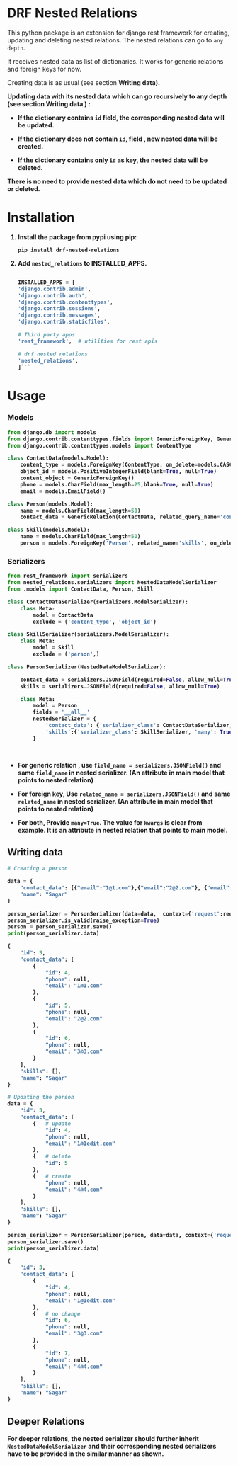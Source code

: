 
# DRF Nested Relations

This python package is an extension for django rest framework for  creating, updating and deleting nested relations. The nested relations can go to `any depth`.

It receives nested data as list of dictionaries. 
It works for generic relations and foreign keys for now.

Creating data is as usual (see section <b> Writing data).

Updating data with its nested data which can go recursively to any depth (see section <b> Writing data </b>) :
* If the dictionary contains `id` field, the corresponding nested data will be updated.

* If the dictionary does not contain `id`, field , new nested data will be created.

* If the dictionary contains only `id` as key, the nested data will be deleted.

There is no need to provide nested data which do not need to be updated or deleted.

# Installation

1. Install the package from pypi using pip:

    `pip install drf-nested-relations`

2. Add `nested_relations` to INSTALLED_APPS.
    ```python
    
    INSTALLED_APPS = [
    'django.contrib.admin',
    'django.contrib.auth',
    'django.contrib.contenttypes',
    'django.contrib.sessions',
    'django.contrib.messages',
    'django.contrib.staticfiles',

    # Third party apps
    'rest_framework',  # utilities for rest apis

    # drf nested relations
    'nested_relations',
   ]```


# Usage

### Models 

```python
from django.db import models
from django.contrib.contenttypes.fields import GenericForeignKey, GenericRelation
from django.contrib.contenttypes.models import ContentType

class ContactData(models.Model):
    content_type = models.ForeignKey(ContentType, on_delete=models.CASCADE, blank=True, null=True)
    object_id = models.PositiveIntegerField(blank=True, null=True)
    content_object = GenericForeignKey()
    phone = models.CharField(max_length=25,blank=True, null=True)
    email = models.EmailField()

class Person(models.Model):
    name = models.CharField(max_length=50)
    contact_data = GenericRelation(ContactData, related_query_name='content_obj_person')

class Skill(models.Model):
    name = models.CharField(max_length=50)
    person = models.ForeignKey('Person', related_name='skills', on_delete=models.CASCADE)
````

### Serializers

```Python
from rest_framework import serializers
from nested_relations.serializers import NestedDataModelSerializer
from .models import ContactData, Person, Skill

class ContactDataSerializer(serializers.ModelSerializer):
    class Meta:
        model = ContactData
        exclude = ('content_type', 'object_id')

class SkillSerializer(serializers.ModelSerializer):
    class Meta:
        model = Skill
        exclude = ('person',)

class PersonSerializer(NestedDataModelSerializer):

    contact_data = serializers.JSONField(required=False, allow_null=True)
    skills = serializers.JSONField(required=False, allow_null=True)

    class Meta:
        model = Person
        fields = '__all__'
        nestedSerializer = {
            'contact_data': {'serializer_class': ContactDataSerializer, 'many': True, 'kwargs': 'content_object'},
            'skills':{'serializer_class': SkillSerializer, 'many': True, 'kwargs': 'person'}
        }

   
```


* For generic relation , 
use `field_name = serializers.JSONField()`  and same `field_name` in nested serializer. (An attribute in main model that points to nested relation)

* For foreign key, 
Use `related_name = serializers.JSONField()` and same `related_name` in nested serializer. (An attribute in main model that points to nested relation)

* For both,
Provide `many=True`. The value for `kwargs` is clear from example. It is an attribute in nested relation that points to main model.

## Writing data
```python
# Creating a person

data = {
    "contact_data": [{"email":"1@1.com"},{"email":"2@2.com"}, {"email":"3@3.com"}],
    "name": "Sagar"
}

person_serializer = PersonSerializer(data=data,  context={'request':request})
person_serializer.is_valid(raise_exception=True)
person = person_serializer.save()
print(person_serializer.data)

{
    "id": 3,
    "contact_data": [
        {
            "id": 4,
            "phone": null,
            "email": "1@1.com"
        },
        {
            "id": 5,
            "phone": null,
            "email": "2@2.com"
        },
        {
            "id": 6,
            "phone": null,
            "email": "3@3.com"
        }
    ],
    "skills": [],
    "name": "Sagar"
}

# Updating the person
data = {
    "id": 3,
    "contact_data": [
        {   # update
            "id": 4,  
            "phone": null,
            "email": "1@1edit.com"
        },
        {   # delete
            "id": 5    
        },
        {   # create        
            "phone": null, 
            "email": "4@4.com"
        }
    ],
    "skills": [],
    "name": "Sagar"
}

person_serializer = PersonSerializer(person, data=data, context={'request':request})
person_serializer.save()
print(person_serializer.data)

{
    "id": 3,
    "contact_data": [
        {
            "id": 4,
            "phone": null,
            "email": "1@1edit.com"
        },
        {   # no change
            "id": 6,
            "phone": null,
            "email": "3@3.com" 
        },
        {
            "id": 7,
            "phone": null,
            "email": "4@4.com"
        }
    ],
    "skills": [],
    "name": "Sagar"
}
```
## Deeper Relations
For deeper relations, the nested serializer should further inherit `NestedDataModelSerializer` and their corresponding nested serializers have to be provided in the similar manner as shown.


